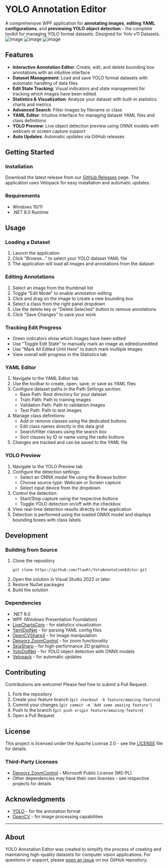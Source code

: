# YOLO Annotation Editor
A comprehensive WPF application for **annotating images**, **editing YAML configurations**, and **previewing YOLO object detection** - the complete toolkit for managing YOLO format datasets. Designed for Yolo v11 Datasets.
![image](https://github.com/user-attachments/assets/49975b66-5f5b-4190-b599-1f1444a097aa)
![image](https://github.com/user-attachments/assets/59f38549-7757-459a-8233-4f9182b9d47a)
![image](https://github.com/user-attachments/assets/a110f64c-c802-4ff5-a797-70220d3a056a)


## Features
- **Interactive Annotation Editor**: Create, edit, and delete bounding box annotations with an intuitive interface
- **Dataset Management**: Load and save YOLO format datasets with automatic handling of data files
- **Edit State Tracking**: Visual indicators and state management for tracking which images have been edited
- **Statistics & Visualization**: Analyze your dataset with built-in statistics charts and metrics
- **Advanced Search**: Filter images by filename or class
- **YAML Editor**: Intuitive interface for managing dataset YAML files and class definitions
- **YOLO Preview**: Live object detection preview using ONNX models with webcam or screen capture support
- **Auto Updates**: Automatic updates via GitHub releases

## Getting Started

### Installation
Download the latest release from our [GitHub Releases](https://github.com/flowhl/YoloAnnotationEditor/releases) page.
The application uses Velopack for easy installation and automatic updates.

### Requirements
- Windows 10/11
- .NET 8.0 Runtime

## Usage

### Loading a Dataset
1. Launch the application
2. Click "Browse..." to select your YOLO dataset YAML file
3. The application will load all images and annotations from the dataset

### Editing Annotations
1. Select an image from the thumbnail list
2. Toggle "Edit Mode" to enable annotation editing
3. Click and drag on the image to create a new bounding box
4. Select a class from the right panel dropdown
5. Use the delete key or "Delete Selected" button to remove annotations
6. Click "Save Changes" to save your work

### Tracking Edit Progress
- Green indicators show which images have been edited
- Use "Toggle Edit State" to manually mark an image as edited/unedited
- Use "Mark All Edited Until Here" to batch mark multiple images
- View overall edit progress in the Statistics tab

### YAML Editor
1. Navigate to the YAML Editor tab
2. Use the toolbar to create, open, save, or save as YAML files
3. Configure dataset paths in the Path Settings section:
   - Base Path: Root directory for your dataset
   - Train Path: Path to training images
   - Validation Path: Path to validation images
   - Test Path: Path to test images
4. Manage class definitions:
   - Add or remove classes using the dedicated buttons
   - Edit class names directly in the data grid
   - Search/filter classes using the search box
   - Sort classes by ID or name using the radio buttons
5. Changes are tracked and can be saved to the YAML file

### YOLO Preview
1. Navigate to the YOLO Preview tab
2. Configure the detection settings:
   - Select an ONNX model file using the Browse button
   - Choose source type: Webcam or Screen capture
   - Select input device from the dropdown
3. Control the detection:
   - Start/Stop capture using the respective buttons
   - Toggle YOLO detection on/off with the checkbox
4. View real-time detection results directly in the application
5. Detection is performed using the loaded ONNX model and displays bounding boxes with class labels

## Development

### Building from Source
1. Clone the repository
   ```
   git clone https://github.com/flowhl/YoloAnnotationEditor.git
   ```
2. Open the solution in Visual Studio 2022 or later
3. Restore NuGet packages
4. Build the solution

### Dependencies
- .NET 8.0
- WPF (Windows Presentation Foundation)
- [LiveChartsCore](https://github.com/beto-rodriguez/LiveCharts2) - for statistics visualization
- [YamlDotNet](https://github.com/aaubry/YamlDotNet) - for parsing YAML config files
- [OpenCVSharp4](https://github.com/shimat/opencvsharp) - for image manipulation
- [Denxorz.ZoomControl](https://github.com/denxorz/ZoomControl) - for zoom functionality
- [SkiaSharp](https://github.com/mono/SkiaSharp) - for high-performance 2D graphics
- [YoloDotNet](https://github.com/NickSwardh/YoloDotNet) - for YOLO object detection with ONNX models
- [Velopack](https://github.com/velopack/velopack) - for automatic updates

## Contributing
Contributions are welcome! Please feel free to submit a Pull Request.
1. Fork the repository
2. Create your feature branch (`git checkout -b feature/amazing-feature`)
3. Commit your changes (`git commit -m 'Add some amazing feature'`)
4. Push to the branch (`git push origin feature/amazing-feature`)
5. Open a Pull Request

## License
This project is licensed under the Apache License 2.0 - see the [LICENSE](LICENSE) file for details.

### Third-Party Licenses
- [Denxorz.ZoomControl](https://github.com/denxorz/ZoomControl) - Microsoft Public License (MS-PL)
- Other dependencies may have their own licenses - see respective projects for details

## Acknowledgments
- [YOLO](https://github.com/ultralytics/) - for the annotation format
- [OpenCV](https://opencv.org/) - for image processing capabilities

---

## About
YOLO Annotation Editor was created to simplify the process of creating and maintaining high-quality datasets for computer vision applications.
For questions or support, please [open an issue](https://github.com/flowhl/YoloAnnotationEditor/issues) on our GitHub repository.
